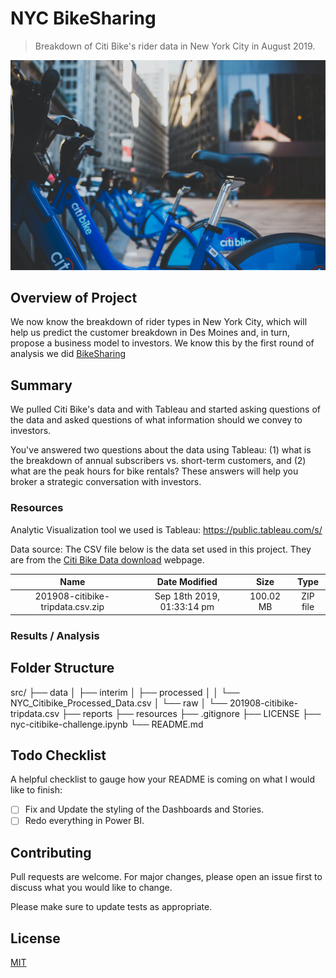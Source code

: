# NYC BikeSharing

> Breakdown of Citi Bike's rider data in New York City in August 2019.

![citi-bikes](resources/citi-bike.jpg)

## Overview of Project

We now know the breakdown of rider types in New York City, which will help us predict the customer breakdown in Des Moines and, in turn, propose a business model to investors. We know this by the first round of analysis we did [BikeSharing](https://public.tableau.com/profile/jovani.pink#!/vizhome/BikeSharing_16039941514670/NYCCitiBikeDashboard?publish=yes)

## Summary

We pulled Citi Bike's data and with Tableau and started asking questions of the data and asked questions of what information should we convey to investors.

You've answered two questions about the data using Tableau: (1) what is the breakdown of annual subscribers vs. short-term customers, and (2) what are the peak hours for bike rentals? These answers will help you broker a strategic conversation with investors.

### Resources

Analytic Visualization tool we used is Tableau: https://public.tableau.com/s/

Data source:
The CSV file below is the data set used in this project. They are from the [Citi Bike Data download](https://s3.amazonaws.com/tripdata/index.html) webpage.

|               Name               |       Date Modified        |   Size    |   Type   |
| :------------------------------: | :------------------------: | :-------: | :------: |
| 201908-citibike-tripdata.csv.zip | Sep 18th 2019, 01:33:14 pm | 100.02 MB | ZIP file |

### Results / Analysis

## Folder Structure

src/
├── data
│ ├── interim
│ ├── processed
│ │ └── NYC_Citibike_Processed_Data.csv
│ └── raw
│   └── 201908-citibike-tripdata.csv
├── reports
├── resources
├── .gitignore
├── LICENSE
├── nyc-citibike-challenge.ipynb
└── README.md

## Todo Checklist

A helpful checklist to gauge how your README is coming on what I would like to finish:

- [ ] Fix and Update the styling of the Dashboards and Stories.
- [ ] Redo everything in Power BI.

## Contributing

Pull requests are welcome. For major changes, please open an issue first to discuss what you would like to change.

Please make sure to update tests as appropriate.

## License

[MIT](https://choosealicense.com/licenses/mit/)
